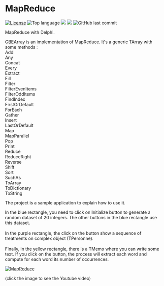 # MapReduce
[![License](https://img.shields.io/badge/License-MIT-green.svg)](https://opensource.org/licenses/MIT)
![Top language](https://img.shields.io/github/languages/top/gbegreg/MapReduce)
[![](https://tokei.rs/b1/github/gbegreg/MapReduce?category=code)](https://github.com//gbegreg/MapReduce)
[![](https://tokei.rs/b1/github/gbegreg/MapReduce?category=files)](https://github.com//gbegreg/MapReduce)
![GitHub last commit](https://img.shields.io/github/last-commit/gbegreg/MapReduce)

MapReduce with Delphi.

GBEArray is an implementation of MapReduce. It's a generic TArray<T> with some methods :<br /> 
  Add<br />
  Any<br />
  Concat<br />
  Every<br />
  Extract<br />
  Fill<br />
  Filter<br />
  FilterEvenItems<br />
  FilterOddItems<br />
  FindIndex<br />
  FirstOrDefault<br />
  ForEach<br />
  Gather<br />
  Insert<br />
  LastOrDefault<br />
  Map<br />
  MapParallel<br />
  Pop<br />
  Print<br />
  Reduce<br />
  ReduceRight<br />
  Reverse<br />
  Shift<br />
  Sort<br />
  SuchAs<br />
  ToArray<br />
  ToDictionary<br />
  ToString<br />
  

The project is a sample application to explain how to use it.

In the blue rectangle, you need to click on Initialize button to generate a random dataset of 20 integers. The other buttons in the blue rectangle use this dataset.<br><br>
In the purple rectangle, the click on the button show a sequence of treatments on complex object (TPersonne).<br><br>
Finally, in the yellow rectangle, there is a TMemo where you can write some text. If you click on the button, the process will extract each word and compute for each word its number of occurrences.
 
[![MapReduce](http://img.youtube.com/vi/-KurgNbHmvQ/0.jpg)](https://www.youtube.com/watch?v=-KurgNbHmvQ)

(click the image to see the Youtube video)
